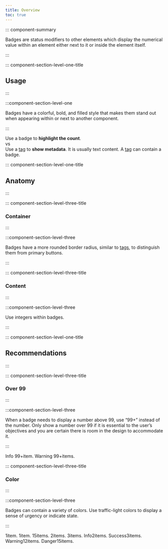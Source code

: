 ```yaml
---
title: Overview
toc: true
---
```


::: component-summary

Badges are status modifiers to other elements which display the numerical value within an element either next to it or inside the element itself.

:::

::: component-section-level-one-title

## Usage

:::

:::component-section-level-one

Badges have a colorful, bold, and filled style that makes them stand out when appearing within or next to another component.

:::

<DocPinbox>
<div>Use a badge to <b>highlight the count</b>.</div>
<div class="versus"><div class="versus-bubble">vs</div></div>
<div>Use a <a href="/web-components/tag">tag</a> to <b>show metadata</b>. It is usually text content. A <a href="/web-components/tag">tag</a> can contain a badge.</div>
</DocPinbox>

::: component-section-level-one-title

## Anatomy

:::

::: component-section-level-three-title

### Container

:::

:::component-section-level-three

Badges have a more rounded border radius, similar to [tags](/web-components/tag), to distinguish them from primary buttons.

:::

::: component-section-level-three-title

### Content

:::

:::component-section-level-three

Use integers within badges.

:::

::: component-section-level-one-title

## Recommendations

:::

::: component-section-level-three-title

### Over 99

:::

:::component-section-level-three

When a badge needs to display a number above 99, use “99+” instead of the number. Only show a number over 99 if it is essential to the user’s objectives and you are certain there is room in the design to accommodate it.

:::

<DocIndent>
<div cds-layout="horizontal gap:xs">
    <cds-tag readonly status="info">Info <cds-badge status="info">99+<span cds-layout="display:screen-reader-only">item.</span></cds-badge></cds-tag>
    <cds-tag readonly status="warning">Warning <cds-badge status="warning">99+<span cds-layout="display:screen-reader-only">items.</span></cds-badge></cds-tag>
</div>
</DocIndent>

::: component-section-level-three-title

### Color

:::

:::component-section-level-three

Badges can contain a variety of colors. Use traffic-light colors to display a sense of urgency or indicate state.

:::

<DocIndent>
<div cds-layout="horizontal gap:xs">
    <cds-badge color="gray">1<span cds-layout="display:screen-reader-only">item.</span></cds-badge>
    <cds-badge color="purple">1<span cds-layout="display:screen-reader-only">item.</span></cds-badge>
    <cds-badge color="blue">15<span cds-layout="display:screen-reader-only">items.</span></cds-badge>
    <cds-badge color="orange">2<span cds-layout="display:screen-reader-only">items.</span></cds-badge>
    <cds-badge color="light-blue">3<span cds-layout="display:screen-reader-only">items.</span></cds-badge>
    <cds-badge status="info"><span cds-layout="display:screen-reader-only">Info</span>2<span cds-layout="display:screen-reader-only">items.</span></cds-badge>
    <cds-badge status="success"><span cds-layout="display:screen-reader-only">Success</span>3<span cds-layout="display:screen-reader-only">items.</span></cds-badge>
    <cds-badge status="warning"><span cds-layout="display:screen-reader-only">Warning</span>12<span cds-layout="display:screen-reader-only">items.</span></cds-badge>
    <cds-badge status="danger"><span cds-layout="display:screen-reader-only">Danger</span>15<span cds-layout="display:screen-reader-only">items.</span></cds-badge>
</div>
</DocIndent>
